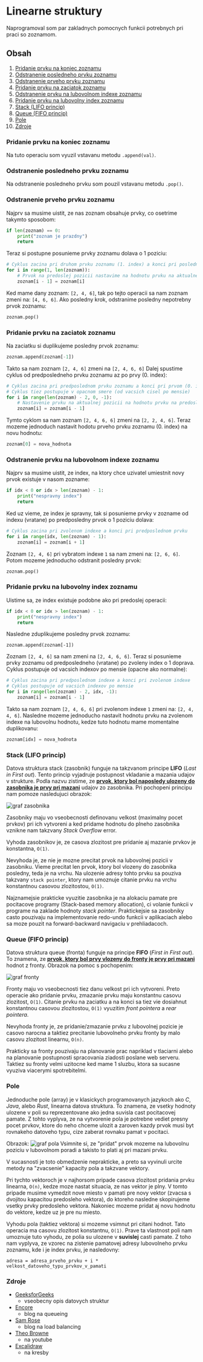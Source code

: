 # Linearne struktury
Naprogramoval som par zakladnych pomocnych funkcii potrebnych pri praci so zoznamom.

## Obsah
1. [Pridanie prvku na koniec zoznamu](#pridanie-prvku-na-koniec-zoznamu)
1. [Odstranenie posledneho prvku zoznamu](#odstranenie-posledneho-prvku-zoznamu)
1. [Odstranenie prveho prvku zoznamu](#odstranenie-prveho-prvku-zoznamu)
1. [Pridanie prvku na zaciatok zoznamu](#pridanie-prvku-na-zaciatok-zoznamu)
1. [Odstranenie prvku na lubovolnom indexe zoznamu](#odstranenie-prvku-na-lubovolnom-indexe-zoznamu)
1. [Pridanie prvku na lubovolny index zoznamu](#pridanie-prvku-na-lubovolny-index-zoznamu)
1. [Stack (LIFO princip)](#stack-(lifo-princip))
1. [Queue (FIFO princip)](#queue-(fifo-princip))
1. [Pole](#pole)
1. [Zdroje](#zdroje)

### Pridanie prvku na koniec zoznamu
Na tuto operaciu som vyuzil vstavanu metodu `.append(val)`.

### Odstranenie posledneho prvku zoznamu
Na odstranenie posledneho prvku som pouzil vstavanu metodu `.pop()`.

### Odstranenie prveho prvku zoznamu
Najprv sa musime uistit, ze nas zoznam obsahuje prvky, co osetrime takymto sposobom:
```py
if len(zoznam) == 0:
    print("zoznam je prazdny")
    return
```
Teraz si postupne posunieme prvky zoznamu dolava o 1 poziciu:
```py
# Cyklus zacina pri druhom prvku zoznamu (1. index) a konci pri poslednom prvku
for i in range(1, len(zoznam)):
    # Prvok na predoslej pozicii nastavime na hodnotu prvku na aktualnej pozicii
    zoznam[i - 1] = zoznam[i]
```
Ked mame dany zoznam: `[2, 4, 6]`, tak po tejto operacii sa nam zoznam zmeni na: `[4, 6, 6]`.
Ako posledny krok, odstranime posledny nepotrebny prvok zoznamu:
```py
zoznam.pop()
```

### Pridanie prvku na zaciatok zoznamu
Na zaciatku si duplikujeme posledny prvok zoznamu:
```py
zoznam.append(zoznam[-1])
```
Takto sa nam zoznam `[2, 4, 6]` zmeni na `[2, 4, 6, 6]`
Dalej spustime cyklus od predposledneho prvku zoznamu az po prvy (0. index):
```py
# Cyklus zacina pri predposlednom prvku zoznamu a konci pri prvom (0. index)
# Cyklus tiez postupuje v opacnom smere (od vacsich cisel po mensie)
for i in range(len(zoznam) - 2, 0, -1):
    # Nastavenie prvku na aktualnej pozicii na hodnotu prvku na predoslej pozicii
    zoznam[i] = zoznam[i - 1]
```
Tymto cyklom sa nam zoznam `[2, 4, 6, 6]` zmeni na `[2, 2, 4, 6]`.
Teraz mozeme jednoduch nastavit hodotu prveho prvku zoznamu (0. index) na novu hodnotu:
```py
zoznam[0] = nova_hodnota
```

### Odstranenie prvku na lubovolnom indexe zoznamu
Najprv sa musime uistit, ze index, na ktory chce uzivatel umiestnit novy prvok existuje v nasom zozname:
```py
if idx < 0 or idx > len(zoznam) - 1:
    print("nespravny index")
    return
```
Ked uz vieme, ze index je spravny, tak si posunieme prvky v zozname od indexu (vratane) po predposledny prvok o 1 poziciu dolava:
```py
# Cyklus zacina pri zvolenom indexe a konci pri predposlednom prvku
for i in range(idx, len(zoznam) - 1):
    zoznam[i] = zoznam[i + 1]
```
Zoznam `[2, 4, 6]` pri vybratom indexe `1` sa nam zmeni na: `[2, 6, 6]`. Potom mozeme jednoducho odstranit posledny prvok:
```py
zoznam.pop()
```

### Pridanie prvku na lubovolny index zoznamu
Uistime sa, ze index existuje podobne ako pri predoslej operacii:
```py
if idx < 0 or idx > len(zoznam) - 1:
    print("nespravny index")
    return
```
Nasledne zduplikujeme posledny prvok zoznamu:
```
zoznam.append(zoznam[-1])
```
Zoznam `[2, 4, 6]` sa nam zmeni na `[2, 4, 6, 6]`.
Teraz si posunieme prvky zoznamu od predposledneho (vratane) po zvoleny index o 1 doprava. Cyklus postupuje od vacsich indexov po mensie (opacne ako normalne):
```py
# Cyklus zacina pri predposlednom indexe a konci pri zvolenom indexe
# Cyklus postupuje od vacsich indexov po mensie
for i in range(len(zoznam) - 2, idx, -1):
    zoznam[i] = zoznam[i - 1]
```
Takto sa nam zoznam `[2, 4, 6, 6]` pri zvolenom indexe `1` zmeni na: `[2, 4, 4, 6]`. Nasledne mozeme jednoducho nastavit hodnotu prvku na zvolenom indexe na lubovolnu hodnotu, kedze tuto hodnotu mame momentalne duplikovanu:
```py
zoznam[idx] = nova_hodnota
```

### Stack (LIFO princip)
Datova struktura stack (zasobnik) funguje na takzvanom principe **LIFO** (_Last in First out_).
Tento princip vyjadruje postupnost vkladanie a mazania udajov v strukture.
Podla nazvu zistime, ze <ins>**prvok, ktory bol naposledy ulozeny do zasobnika je prvy pri mazani**</ins> udajov zo zasobnika.
Pri pochopeni principu nam pomoze nasledujuci obrazok:

![graf zasobnika](./assets/stack.svg "Graf zasobnika")

Zasobniky maju vo vseobecnosti definovanu velkost (maximalny pocet prvkov) pri ich vytvoreni a ked pridame hodnotu do plneho zasobnika vznikne nam takzvany _Stack Overflow_ error.

Vyhoda zasobnikov je, ze casova zlozitost pre pridanie aj mazanie prvkov je konstantna, `O(1)`.

Nevyhoda je, ze nie je mozne precitat prvok na lubovolnej pozicii v zasobniku.
Vieme precitat len prvok, ktory bol vlozeny do zasobnika posledny, teda je na vrchu.
Na ulozenie adresy tohto prvku sa pouziva takzvany `stack pointer`, ktory nam umoznuje citanie prvku na vrchu konstantnou casovou zlozitostou, `O(1)`.

Najznamejsie prakticke vyuzitie zasobnika je na alokaciu pamate pre pocitacove programy (Stack-based memory allocation), ci volanie funkcii v programe na zaklade  hodnoty _stack pointer_.
Praktickejsie sa zasobniky casto pouzivaju na implementovanie redo-undo funkcii v aplikaciach alebo sa moze pouzit na forward-backward navigaciu v prehliadacoch.

### Queue (FIFO princip)
Datova struktura queue (fronta) funguje na principe **FIFO** (_First in First out_).
To znamena, ze <ins>**prvok, ktory bol prvy vlozeny do fronty je prvy pri mazani**</ins> hodnot z fronty.
Obrazok na pomoc s pochopenim:

![graf fronty](./assets/queue.svg "Graf fronty")

Fronty maju vo vseobecnosti tiez danu velkost pri ich vytvoreni.
Preto operacie ako pridanie prvku, zmazanie prvku maju konstantnu casovu zlozitost, `O(1)`.
Citanie prvku na zaciatku a na konci sa tiez vie dosiahnut konstantnou casovou zlozitostou, `O(1)` vyuzitim _front pointera_ a _rear pointera_.

Nevyhoda fronty je, ze pridanie/zmazanie prvku z lubovolnej pozicie je casovo narocna a taktiez precitanie lubovolneho prvku fronty by malo casovu zlozitost linearnu, `O(n)`.

Prakticky sa fronty pouzivaju na planovanie prac napriklad v tlaciarni alebo na planovanie postupnosti spracovania ziadosti poslane web serveru.
Taktiez su fronty velmi uzitocne ked mame 1 sluzbu, ktora sa sucasne vyuziva viacerymi spotrebitelmi.

### Pole
Jednoduche pole (array) je v klasickych programovanych jazykoch ako _C_, _Java_, alebo _Rust_, linearna datova struktura.
To znamena, ze vsetky hodnoty ulozene v poli su reprezentovane ako jedna suvisla cast pocitacovej pamate.
Z tohto vyplyva, ze na vytvorenie pola je potrebne vediet presny pocet prvkov, ktore do neho chceme ulozit a zaroven kazdy prvok musi byt rovnakeho datoveho typu, cize zaberat rovnaku pamat v pocitaci.

Obrazok:
![graf pola](./assets/array.svg "Graf pola")
Vsimnite si, ze "pridat" prvok mozeme na lubovolnu poziciu v lubovolnom poradi a takisto to plati aj pri mazani prvku.

V sucasnosti je toto obmedzenie neprakticke, a preto sa vyvinuli urcite metody na "zvacsenie" kapacity pola a takzvane vektory.

Pri tychto vektoroch je v najhorsom pripade casova zlozitost pridania prvku linearna, `O(n)`, kedze moze nastat situacia, ze nas vektor je plny.
V tomto pripade musime vymedzit nove miesto v pamati pre novy vektor (zvacsa s dvojitou kapacitou predosleho vektora), do ktoreho nasledne skopirujeme vsetky prvky predosleho vektora.
Nakoniec mozeme pridat aj novu hodnotu do vektore, kedze uz je pre nu miesto.

Vyhodu pola (taktiez vektora) si mozeme vsimnut pri citani hodnot.
Tato operacia ma casovu zlozitost konstantnu, `O(1)`.
Prave ta vlastnost poli nam umoznuje tuto vyhodu, ze polia su ulozene v **suvislej** casti pamate.
Z toho nam vyplyva, ze vzorec na zistenie pamatovej adresy lubovolneho prvku zoznamu, kde i je index prvku, je nasledovny:
```
adresa = adresa_prveho_prvku + i * velkost_datoveho_typu_prvkov_v_pamati
```

### Zdroje
- [GeeksforGeeks](https://geeksforgeeks.org)
  - vseobecny opis datovych struktur
- [Encore](https://encore.dev/blog/queueing)
  - blog na queueing
- [Sam Rose](https://samwho.dev/load-balancing)
  - blog na load balancing
- [Theo Browne](https://youtube.com/@t3dotgg)
  - na youtube
- [Excalidraw](https://excalidraw.com)
  - na kresby
